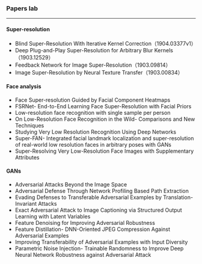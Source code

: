 ### Papers lab

------

#### Super-resolution

- Blind Super-Resolution With Iterative Kernel Correction（1904.03377v1）
- Deep Plug-and-Play Super-Resolution for Arbitrary Blur Kernels（1903.12529）
- Feedback Network for Image Super-Resolution（1903.09814）
- Image Super-Resolution by Neural Texture Transfer（1903.00834）

#### Face analysis

- Face Super-resolution Guided by Facial Component Heatmaps
- FSRNet- End-to-End Learning Face Super-Resolution with Facial Priors
- Low-resolution face recognition with single sample per person
- On Low-Resolution Face Recognition in the Wild- Comparisons and New Techniques
- Studying Very Low Resolution Recognition Using Deep Networks
- Super-FAN- Integrated facial landmark localization and super-resolution of real-world low resolution faces in arbitrary poses with GANs
- Super-Resolving Very Low-Resolution Face Images with Supplementary Attributes

#### GANs

- Adversarial Attacks Beyond the Image Space
- Adversarial Defense Through Network Profiling Based Path Extraction
- Evading Defenses to Transferable Adversarial Examples by Translation-Invariant Attacks
- Exact Adversarial Attack to Image Captioning via Structured Output Learning with Latent Variables
- Feature Denoising for Improving Adversarial Robustness
- Feature Distillation- DNN-Oriented JPEG Compression Against Adversarial Examples
- Improving Transferability of Adversarial Examples with Input Diversity
- Parametric Noise Injection- Trainable Randomness to Improve Deep Neural Network Robustness against Adversarial Attack